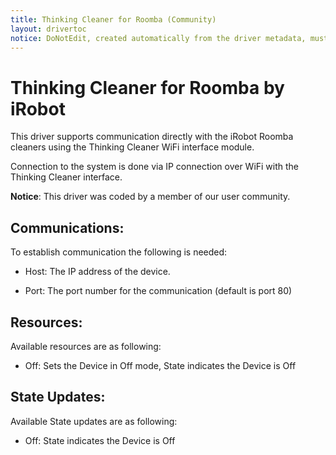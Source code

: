 ```yaml
---
title: Thinking Cleaner for Roomba (Community)
layout: drivertoc
notice: DoNotEdit, created automatically from the driver metadata, must be updated on the driver itself
---
```

# Thinking Cleaner for Roomba by iRobot

This driver supports communication directly with the iRobot Roomba cleaners using the Thinking Cleaner WiFi interface module. 

Connection to the system is done via IP connection over WiFi with the Thinking Cleaner interface. 


**Notice**: This driver was coded by a member of our user community.

## Communications:

To establish communication the following is needed: 

 - Host: The IP address of the device. 

 - Port: The port number for the communication (default is port 80) 




## Resources:

Available resources are as following: 

 - Off: Sets the Device in Off mode, State indicates the Device is Off


## State Updates: 

Available State updates are as following:

 - Off: State indicates the Device is Off

